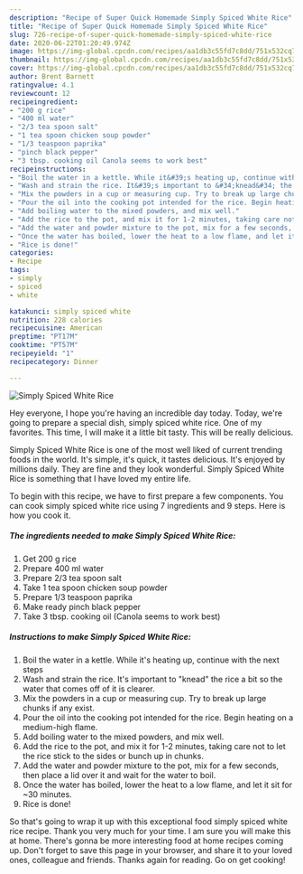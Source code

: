 ```yaml
---
description: "Recipe of Super Quick Homemade Simply Spiced White Rice"
title: "Recipe of Super Quick Homemade Simply Spiced White Rice"
slug: 726-recipe-of-super-quick-homemade-simply-spiced-white-rice
date: 2020-06-22T01:20:49.974Z
image: https://img-global.cpcdn.com/recipes/aa1db3c55fd7c8dd/751x532cq70/simply-spiced-white-rice-recipe-main-photo.jpg
thumbnail: https://img-global.cpcdn.com/recipes/aa1db3c55fd7c8dd/751x532cq70/simply-spiced-white-rice-recipe-main-photo.jpg
cover: https://img-global.cpcdn.com/recipes/aa1db3c55fd7c8dd/751x532cq70/simply-spiced-white-rice-recipe-main-photo.jpg
author: Brent Barnett
ratingvalue: 4.1
reviewcount: 12
recipeingredient:
- "200 g rice"
- "400 ml water"
- "2/3 tea spoon salt"
- "1 tea spoon chicken soup powder"
- "1/3 teaspoon paprika"
- "pinch black pepper"
- "3 tbsp. cooking oil Canola seems to work best"
recipeinstructions:
- "Boil the water in a kettle. While it&#39;s heating up, continue with the next steps"
- "Wash and strain the rice. It&#39;s important to &#34;knead&#34; the rice a bit so the water that comes off of it is clearer."
- "Mix the powders in a cup or measuring cup. Try to break up large chunks if any exist."
- "Pour the oil into the cooking pot intended for the rice. Begin heating on a medium-high flame."
- "Add boiling water to the mixed powders, and mix well."
- "Add the rice to the pot, and mix it for 1-2 minutes, taking care not to let the rice stick to the sides or bunch up in chunks."
- "Add the water and powder mixture to the pot, mix for a few seconds, then place a lid over it and wait for the water to boil."
- "Once the water has boiled, lower the heat to a low flame, and let it sit for ~30 minutes."
- "Rice is done!"
categories:
- Recipe
tags:
- simply
- spiced
- white

katakunci: simply spiced white 
nutrition: 228 calories
recipecuisine: American
preptime: "PT17M"
cooktime: "PT57M"
recipeyield: "1"
recipecategory: Dinner

---
```



![Simply Spiced White Rice](https://img-global.cpcdn.com/recipes/aa1db3c55fd7c8dd/751x532cq70/simply-spiced-white-rice-recipe-main-photo.jpg)

Hey everyone, I hope you're having an incredible day today. Today, we're going to prepare a special dish, simply spiced white rice. One of my favorites. This time, I will make it a little bit tasty. This will be really delicious.

Simply Spiced White Rice is one of the most well liked of current trending foods in the world. It's simple, it's quick, it tastes delicious. It's enjoyed by millions daily. They are fine and they look wonderful. Simply Spiced White Rice is something that I have loved my entire life.




To begin with this recipe, we have to first prepare a few components. You can cook simply spiced white rice using 7 ingredients and 9 steps. Here is how you cook it.

<!--inarticleads1-->

##### The ingredients needed to make Simply Spiced White Rice:

1. Get 200 g rice
1. Prepare 400 ml water
1. Prepare 2/3 tea spoon salt
1. Take 1 tea spoon chicken soup powder
1. Prepare 1/3 teaspoon paprika
1. Make ready pinch black pepper
1. Take 3 tbsp. cooking oil (Canola seems to work best)




<!--inarticleads2-->

##### Instructions to make Simply Spiced White Rice:

1. Boil the water in a kettle. While it&#39;s heating up, continue with the next steps
1. Wash and strain the rice. It&#39;s important to &#34;knead&#34; the rice a bit so the water that comes off of it is clearer.
1. Mix the powders in a cup or measuring cup. Try to break up large chunks if any exist.
1. Pour the oil into the cooking pot intended for the rice. Begin heating on a medium-high flame.
1. Add boiling water to the mixed powders, and mix well.
1. Add the rice to the pot, and mix it for 1-2 minutes, taking care not to let the rice stick to the sides or bunch up in chunks.
1. Add the water and powder mixture to the pot, mix for a few seconds, then place a lid over it and wait for the water to boil.
1. Once the water has boiled, lower the heat to a low flame, and let it sit for ~30 minutes.
1. Rice is done!




So that's going to wrap it up with this exceptional food simply spiced white rice recipe. Thank you very much for your time. I am sure you will make this at home. There's gonna be more interesting food at home recipes coming up. Don't forget to save this page in your browser, and share it to your loved ones, colleague and friends. Thanks again for reading. Go on get cooking!
